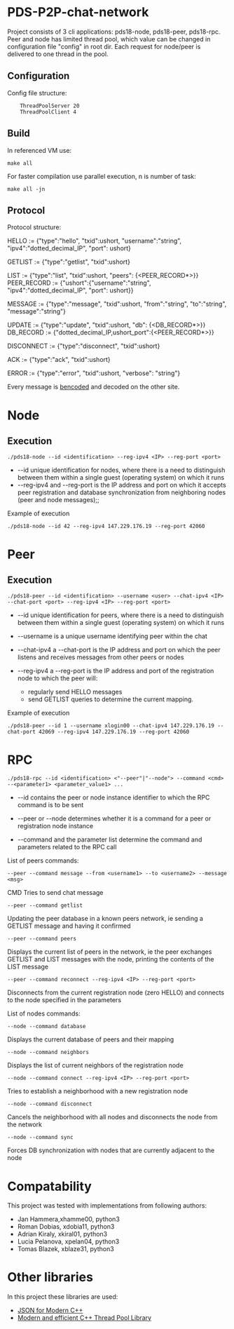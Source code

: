 # PDS-P2P-chat-network
Project consists of 3 cli applications: pds18-node, pds18-peer, pds18-rpc. Peer and node has limited thread pool, which value can be changed in configuration file "config" in root dir. Each request for node/peer is delivered to one thread in the pool.

## Configuration
Config file structure:

        ThreadPoolServer 20
        ThreadPoolClient 4
## Build
In referenced VM use:

	make all

For faster compilation use parallel execution, n is number of task:

    make all -jn

## Protocol
Protocol structure:

                       
HELLO := {"type":"hello", "txid":ushort, "username":"string", "ipv4":"dotted_decimal_IP", "port": ushort}                       
                       
GETLIST := {"type":"getlist", "txid":ushort}                       
                       
LIST := {"type":"list", "txid":ushort, "peers": {<PEER_RECORD*>}}                       
PEER_RECORD := {"ushort":{"username":"string", "ipv4":"dotted_decimal_IP", "port": ushort}}                       
                       
MESSAGE := {"type":"message", "txid":ushort, "from":"string", "to":"string", "message":"string"}                       
                       
UPDATE := {"type":"update", "txid":ushort, "db": {<DB_RECORD*>}}                       
DB_RECORD := {"dotted_decimal_IP,ushort_port":{<PEER_RECORD*>}}                       
                       
DISCONNECT := {"type":"disconnect", "txid":ushort}                       
                       
ACK := {"type":"ack", "txid":ushort}                       
                       
ERROR := {"type":"error", "txid":ushort, "verbose": "string"}

Every message is [bencoded](https://en.wikipedia.org/wiki/Bencode) and decoded on the other site.

# Node
## Execution

    ./pds18-node --id <identification> --reg-ipv4 <IP> --reg-port <port>

*   --id unique identification for nodes, where there is a need to distinguish between them within a single guest (operating system) on which it runs
*   --reg-ipv4 and --reg-port is the IP address and port on which it accepts peer registration and database synchronization from neighboring nodes (peer and node messages);;

Example of execution

    ./pds18-node --id 42 --reg-ipv4 147.229.176.19 --reg-port 42060

# Peer
## Execution

    ./pds18-peer --id <identification> --username <user> --chat-ipv4 <IP> --chat-port <port> --reg-ipv4 <IP> --reg-port <port>
    
*   --id unique identification for peers, where there is a need to distinguish between them within a single guest (operating system) on which it runs

*   --username is a unique username identifying peer within the chat

*   --chat-ipv4 a --chat-port is the IP address and port on which the peer listens and receives messages from other peers or nodes

*   --reg-ipv4 a --reg-port is the IP address and port of the registration node to which the peer will: 

    * regularly send HELLO messages
    * send GETLIST queries to determine the current mapping.

Example of execution

    ./pds18-peer --id 1 --username xlogin00 --chat-ipv4 147.229.176.19 --chat-port 42069 --reg-ipv4 147.229.176.19 --reg-port 42060

# RPC

    ./pds18-rpc --id <identification> <"--peer"|"--node"> --command <cmd> --<parameter1> <parameter_value1> ...

*   --id contains the peer or node instance identifier to which the RPC command is to be sent

*   --peer or --node determines whether it is a command for a peer or registration node instance

*   --command and the parameter list determine the command and parameters related to the RPC call

List of peers commands:

    --peer --command message --from <username1> --to <username2> --message <msg>
CMD Tries to send chat message

    --peer --command getlist
Updating the peer database in a known peers network, ie sending a GETLIST message and having it confirmed

    --peer --command peers

Displays the current list of peers in the network, ie the peer exchanges GETLIST and LIST messages with the node, printing the contents of the LIST message

    --peer --command reconnect --reg-ipv4 <IP> --reg-port <port>

Disconnects from the current registration node (zero HELLO) and connects to the node specified in the parameters

List of nodes commands:

    --node --command database

Displays the current database of peers and their mapping

    --node --command neighbors
Displays the list of current neighbors of the registration node

    --node --command connect --reg-ipv4 <IP> --reg-port <port>
Tries to establish a neighborhood with a new registration node

    --node --command disconnect
Cancels the neighborhood with all nodes and disconnects the node from the network

    --node --command sync
Forces DB synchronization with nodes that are currently adjacent to the node

# Compatability
This project was tested with implementations from following authors:

*   Jan Hammera,xhamme00, python3 
*   Roman Dobias, xdobia11, python3
*   Adrian Kiraly, xkiral01, python3
*   Lucia Pelanova, xpelan04, python3
*   Tomas Blazek, xblaze31, python3

# Other libraries
In this project these libraries are used:
*   [JSON for Modern C++ ](https://github.com/nlohmann/json)
*   [Modern and efficient C++ Thread Pool Library](https://github.com/vit-vit/CTPL)
